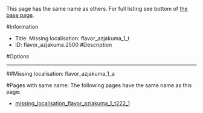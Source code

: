 This page has the same name as others. For full listing see bottom of [the base page](missing_localisation_flavor_azjakuma_1.md).

#Information
 - Title: Missing localisation: flavor_azjakuma_1_t
 - ID: flavor_azjakuma.2500
#Description

#Options

___
##Missing localisation: flavor_azjakuma_1_a


#Pages with same name:
The following pages have the same name as this page:
 - [missing_localisation_flavor_azjakuma_1_t222_1](missing_localisation_flavor_azjakuma_1_t222_1.md)
